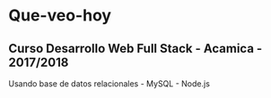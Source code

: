 # Que-veo-hoy
## Curso Desarrollo Web Full Stack - Acamica - 2017/2018
Usando base de datos relacionales - MySQL - Node.js
